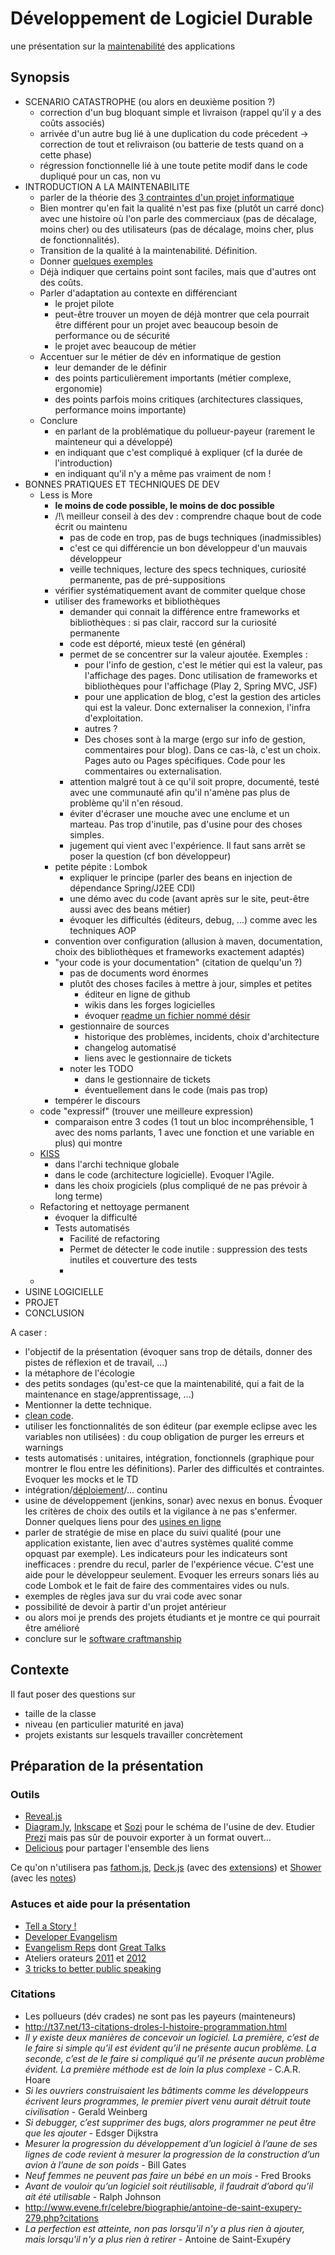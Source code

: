 # Développement de Logiciel Durable

une présentation sur la [maintenabilité](http://en.wikipedia.org/wiki/Maintainability) des applications

## Synopsis

* SCENARIO CATASTROPHE (ou alors en deuxième position ?)
    * correction d'un bug bloquant simple et livraison (rappel qu'il y a des coûts associés)
    * arrivée d'un autre bug lié à une duplication du code précedent -> correction de tout et relivraison (ou batterie de tests quand on a cette phase)
    * régression fonctionnelle lié à une toute petite modif dans le code dupliqué pour un cas, non vu
* INTRODUCTION A LA MAINTENABILITE
    * parler de la théorie des [3 contraintes d'un projet informatique](http://www.projectsmart.co.uk/project-management-scope-triangle.html)
    * Bien montrer qu'en fait la qualité n'est pas fixe (plutôt un carré donc) avec une histoire où l'on parle des commerciaux (pas de décalage, moins cher) ou des utilisateurs (pas de décalage, moins cher, plus de fonctionnalités).
    * Transition de la qualité à la maintenabilité. Définition. 
    * Donner [quelques exemples](https://www.inria.fr/centre/grenoble/actualites/la-fiabilite-des-systemes-devient-un-defi-majeur)
    * Déjà indiquer que certains point sont faciles, mais que d'autres ont des coûts.
    * Parler d'adaptation au contexte en différenciant 
        * le projet pilote
        * peut-être trouver un moyen de déjà montrer que cela pourrait être différent pour un projet avec beaucoup besoin de performance ou de sécurité
        * le projet avec beaucoup de métier
    * Accentuer sur le métier de dév en informatique de gestion
        + leur demander de le définir
        * des points particulièrement importants (métier complexe, ergonomie)
        * des points parfois moins critiques (architectures classiques, performance moins importante)
    * Conclure
        * en parlant de la problématique du pollueur-payeur (rarement le mainteneur qui a développé)
        * en indiquant que c'est compliqué à expliquer (cf la durée de l'introduction)
        * en indiquant qu'il n'y a même pas vraiment de nom !
* BONNES PRATIQUES ET TECHNIQUES DE DEV
    * Less is More
        * __le moins de code possible, le moins de doc possible__
        * /!\ meilleur conseil à des dev : comprendre chaque bout de code écrit ou maintenu
            * pas de code en trop, pas de bugs techniques (inadmissibles)
            * c'est ce qui différencie un bon développeur d'un mauvais développeur
            * veille techniques, lecture des specs techniques, curiosité permanente, pas de pré-suppositions
        * vérifier systématiquement avant de commiter quelque chose
        * utiliser des frameworks et bibliothèques
            + demander qui connait la différence entre frameworks et bibliothèques : si pas clair, raccord sur la curiosité permanente
            * code est déporté, mieux testé (en général)
            * permet de se concentrer sur la valeur ajoutée. Exemples :
                * pour l'info de gestion, c'est le métier qui est la valeur, pas l'affichage des pages. Donc utilisation de frameworks et bibliothèques pour l'affichage (Play 2, Spring MVC, JSF)
                * pour une application de blog, c'est la gestion des articles qui est la valeur. Donc externaliser la connexion, l'infra d'exploitation.
                * autres ?
                * Des choses sont à la marge (ergo sur info de gestion, commentaires pour blog). Dans ce cas-là, c'est un choix. Pages auto ou Pages spécifiques. Code pour les commentaires ou externalisation.
            * attention malgré tout à ce qu'il soit propre, documenté, testé avec une communauté afin qu'il n'amène pas plus de problème qu'il n'en résoud.
            * éviter d'écraser une mouche avec une enclume et un marteau. Pas trop d'inutile, pas d'usine pour des choses simples. 
            * jugement qui vient avec l'expérience. Il faut sans arrêt se poser la question (cf bon développeur)
        * petite pépite : Lombok
            * expliquer le principe (parler des beans en injection de dépendance Spring/J2EE CDI)
            * une démo avec du code (avant après sur le site, peut-être aussi avec des beans métier)
            * évoquer les difficultés (éditeurs, debug, ...) comme avec les techniques AOP
        * convention over configuration (allusion à maven, documentation, choix des bibliothèques et frameworks exactement adaptés)
        * "your code is your documentation" (citation de quelqu'un ?)
            * pas de documents word énormes
            * plutôt des choses faciles à mettre à jour, simples et petites
                * éditeur en ligne de github
                * wikis dans les forges logicielles
                * évoquer [readme un fichier nommé désir](http://www.paris-web.fr/2012/conferences/readme-un-fichier-nomme-plaisir.php)
            * gestionnaire de sources
                * historique des problèmes, incidents, choix d'architecture
                * changelog automatisé
                * liens avec le gestionnaire de tickets
            * noter les TODO
                * dans le gestionnaire de tickets
                * éventuellement dans le code (mais pas trop)
        * tempérer le discours 
    * code "expressif" (trouver une meilleure expression)
        * comparaison entre 3 codes (1 tout un bloc incompréhensible, 1 avec des noms parlants, 1 avec une fonction et une variable en plus) qui montre 
    * [KISS](http://www.redaction-technique.org/redacteur-technique/redacteur-technique/principe-de-simplicite-kiss/)
        * dans l'archi technique globale
        * dans le code (architecture logicielle). Evoquer l'Agile.
        * dans les choix progiciels (plus compliqué de ne pas prévoir à long terme)
    * Refactoring et nettoyage permanent
        * évoquer la difficulté
        * Tests automatisés
            * Facilité de refactoring 
            * Permet de détecter le code inutile : suppression des tests inutiles et couverture des tests
            * 
    * 
* USINE LOGICIELLE
* PROJET
* CONCLUSION

A caser :
* l'objectif de la présentation (évoquer sans trop de détails, donner des pistes de réflexion et de travail, ...)
* la métaphore de l'écologie
* des petits sondages (qu'est-ce que la maintenabilité, qui a fait de la maintenance en stage/apprentissage, ...)
* Mentionner la dette technique. 
* [clean code](http://blog.octo.com/les-artisans-codeurs-chez-octo/).
* utiliser les fonctionnalités de son éditeur (par exemple eclipse avec les variables non utilisées) : du coup obligation de purger les erreurs et warnings
* tests automatisés : unitaires, intégration, fonctionnels (graphique pour montrer le flou entre les définitions). Parler des difficultés et contraintes. Evoquer les mocks et le TD
* intégration/[déploiement](http://blog.octo.com/continuous-deployment/)/... continu
* usine de développement (jenkins, sonar) avec nexus en bonus. Évoquer les critères de choix des outils et la vigilance à ne pas s'enfermer. Donner quelques liens pour des [usines en ligne](http://deors.wordpress.com/2012/10/03/developer-day/)
* parler de stratégie de mise en place du suivi qualité (pour une application existante, lien avec d'autres systèmes qualité comme opquast par exemple). Les indicateurs pour les indicateurs sont inefficaces : prendre du recul, parler de l'expérience vécue. C'est une aide pour le développeur seulement. Evoquer les erreurs sonars liés au code Lombok et le fait de faire des commentaires vides ou nuls.
* exemples de règles java sur du vrai code avec sonar
 * possibilité de devoir à partir d'un projet antérieur
 * ou alors moi je prends des projets étudiants et je montre ce qui pourrait être amélioré 
* conclure sur le [software craftmanship](http://training.xebia.fr/formations-java-jee/formation-tdd-software-craftsmanship.html)

## Contexte

Il faut poser des questions sur
* taille de la classe
* niveau (en particulier maturité en java)
* projets existants sur lesquels travailler concrètement

## Préparation de la présentation
### Outils

* [Reveal.js](https://github.com/hakimel/reveal.js)
* [Diagram.ly](http://www.diagram.ly/), [Inkscape](http://inkscape.org/?lang=fr) et [Sozi](http://sozi.baierouge.fr/wiki/fr:bienvenue) pour le schéma de l'usine de dev. Etudier [Prezi](http://prezi.com/) mais pas sûr de pouvoir exporter à un format ouvert...
* [Delicious](http://www.delicious.com) pour partager l'ensemble des liens

Ce qu'on n'utilisera pas [fathom.js](http://markdalgleish.com/projects/fathom/), [Deck.js](http://imakewebthings.com/deck.js/) (avec des [extensions](http://home.heeere.com/tech-deckjs-ext.html)) et [Shower](https://github.com/pepelsbey/shower) (avec les [notes](http://christianheilmann.com/2012/08/15/browsers-have-a-presenter-mode-console-info/))

### Astuces et aide pour la présentation
* [Tell a Story !](http://fr.slideshare.net/andywhitlock/how-to-do-presentations-that-dont-induce-suicide)
* [Developer Evangelism](http://developer-evangelism.com/slides.php)
* [Evangelism Reps](https://wiki.mozilla.org/ReMo/SIGs/Evangelism_Reps/Evangelism_Reps_Toolkit) dont [Great Talks](https://wiki.mozilla.org/Evangelism_Reps_Training_Program/GreatTalks)
* Ateliers orateurs [2011](http://www.paris-web.fr/actualites/2011/05/compte-rendu-atelier-orateurs.php) et [2012](http://www.paris-web.fr/actualites/2012/05/compte-rendu-de-latelier-orateurs-2012.php)
* [3 tricks to better public speaking](http://neiljoglekar.com/what-i-learned-from-our-guest-lecture-at-cmu)

### Citations
* Les pollueurs (dév crades) ne sont pas les payeurs (mainteneurs)
* <http://t37.net/13-citations-droles-l-histoire-programmation.html>
 * _Il y existe deux manières de concevoir un logiciel. La première, c’est de le faire si simple qu’il est évident qu’il ne présente aucun problème. La seconde, c’est de le faire si compliqué qu’il ne présente aucun problème évident. La première méthode est de loin la plus complexe_ - C.A.R. Hoare
 * _Si les ouvriers construisaient les bâtiments comme les développeurs écrivent leurs programmes, le premier pivert venu aurait détruit toute civilisation_ - Gerald Weinberg
 * _Si debugger, c’est supprimer des bugs, alors programmer ne peut être que les ajouter_ - Edsger Dijkstra
 * _Mesurer la progression du développement d’un logiciel à l’aune de ses lignes de code revient à mesurer la progression de la construction d’un avion à l’aune de son poids_ - Bill Gates
 * _Neuf femmes ne peuvent pas faire un bébé en un mois_ - Fred Brooks
 * _Avant de vouloir qu’un logiciel soit réutilisable, il faudrait d’abord qu’il ait été utilisable_ - Ralph Johnson
* <http://www.evene.fr/celebre/biographie/antoine-de-saint-exupery-279.php?citations>
 * _La perfection est atteinte, non pas lorsqu'il n'y a plus rien à ajouter, mais lorsqu'il n'y a plus rien à retirer_ - Antoine de Saint-Exupéry
